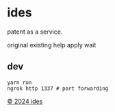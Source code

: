 ides
====

patent as a service.

original
existing
help
apply
wait

dev
---

```
yarn run
ngrok http 1337 # port forwarding
```

[&copy; 2024 ides](LICENSE)
